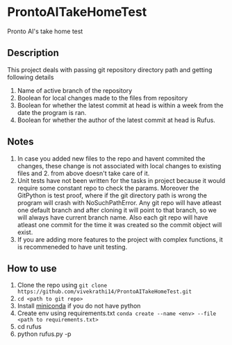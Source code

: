 # ProntoAITakeHomeTest
Pronto AI's take home test

## Description
This project deals with passing git repository directory path and getting following details
1. Name of active branch of the repository
2. Boolean for local changes made to the files from repository
3. Boolean for whether the latest commit at head is within a week from the date the program
is ran.
4. Boolean for whether the author of the latest commit at head is Rufus.

## Notes
1. In case you added new files to the repo and havent commited the changes, these change is not associated with local changes to existing files and 2. from above doesn't take care
of it.
2. Unit tests have not been written for the tasks in project because it would require some constant repo to check the params. Moreover the GitPython is test proof, where if the git directory path is wrong the program will crash with NoSuchPathError. Any git repo will have atleast one default branch and after cloning it will point to that branch, so we will always have current branch name. Also each git repo will have atleast one commit for the time it was created so the commit object will exist.
3. If you are adding more features to the project with complex functions, it is recommeneded to have unit testing.

## How to use
1. Clone the repo using
`git clone https://github.com/vivekrathi14/ProntoAITakeHomeTest.git`
2. `cd <path to git repo>`
3. Install [miniconda](https://docs.conda.io/en/latest/miniconda.html) if you do not have python
4. Create env using requirements.txt
`conda create --name <env> --file <path to requirements.txt>`
5. cd rufus
6. python rufus.py -p <absolute path to any git repo of interest>

